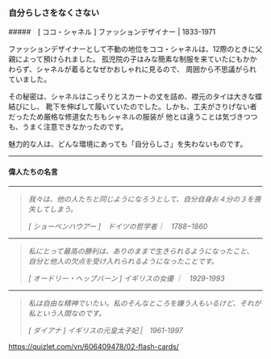### 自分らしさをなくさない

#####　[ ココ・シャネル ] ファッションデザイナー  | 1833-1971

ファッションデザイナーとして不動の地位をココ・シャネルは、12際のときに父親によって預けられました。
孤児院の子はみな簡素な制服を来ていたにもかかわらず、シャネルが着るとなぜかおしゃれに見るので、
周囲から不思議がられていました。

その秘密は、シャネルはこっそりとスカートの丈を詰め、襟元のタイは大きな蝶結びにし、
靴下を伸ばして履いていたのでした。しかも、工夫がさりげない者だったため厳格な修道女たちもシャネルの服装が
他とは違うことは気づきつつも、うまく注意できなかったのです。

魅力的な人は、どんな環境にあっても「自分らしさ」を失わないものです。

---

#### 偉人たちの名言

---

> *我々は、他の人たちと同じようになろうとして、自分自身お４分の３を喪失してしまう。*
>
> *[ ショーペンハウアー ]　ドイツの哲学者｜　1788−1860*

---

> *私にとって最高の勝利は、ありのままで生きられるようになったこと、
自分と他人の欠点を受け入れられるようになったことです。*
>
> *[ オードリー・ヘップバーン ] イギリスの女優 ｜　1929-1993*

---

> *私は自由な精神でいたい。私のそんなところを嫌う人もいるけど、それが私という人間なのです。*
>
> *[ ダイアナ ] イギリスの元皇太子妃 |　1961-1997*

https://quizlet.com/vn/606409478/02-flash-cards/



